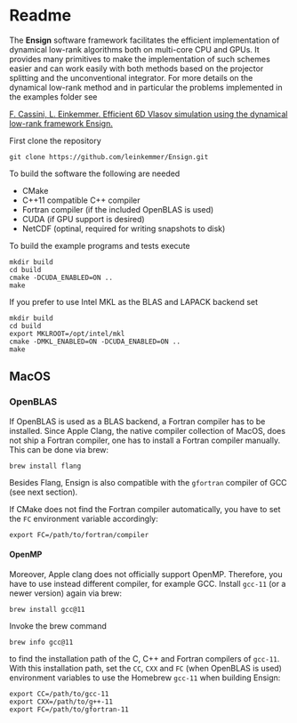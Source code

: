 # Readme #

The **Ensign** software framework facilitates the efficient implementation of dynamical low-rank algorithms both on multi-core CPU and GPUs. It provides many primitives to make the implementation of such schemes easier and can work easily with both methods based on the projector splitting and the unconventional integrator. For more details on the dynamical low-rank method and in particular the problems implemented in the examples folder see

[F. Cassini, L. Einkemmer. Efficient 6D Vlasov simulation using the dynamical low-rank framework Ensign.](https://arxiv.org/abs/2110.13481)

First clone the repository

    git clone https://github.com/leinkemmer/Ensign.git

To build the software the following are needed
- CMake
- C++11 compatible C++ compiler
- Fortran compiler (if the included OpenBLAS is used)
- CUDA (if GPU support is desired)
- NetCDF (optinal, required for writing snapshots to disk)

To build the example programs and tests execute

    mkdir build
    cd build
    cmake -DCUDA_ENABLED=ON ..
    make

If you prefer to use Intel MKL as the BLAS and LAPACK backend set

    mkdir build
    cd build
    export MKLROOT=/opt/intel/mkl
    cmake -DMKL_ENABLED=ON -DCUDA_ENABLED=ON ..
    make

## MacOS

### OpenBLAS
If OpenBLAS is used as a BLAS backend, a Fortran compiler has to be installed. Since Apple Clang, the native compiler collection of MacOS, does not ship a Fortran compiler, one has to install a Fortran compiler manually. This can be done via brew:

    brew install flang

Besides Flang, Ensign is also compatible with the `gfortran` compiler of GCC (see next section).

If CMake does not find the Fortran compiler automatically, you have to set the `FC` environment variable accordingly:

    export FC=/path/to/fortran/compiler

#### OpenMP
Moreover, Apple clang does not officially support OpenMP. Therefore, you have to use instead different compiler, for example GCC. Install `gcc-11` (or a newer version) again via brew:

    brew install gcc@11

Invoke the brew command

    brew info gcc@11

to find the installation path of the C, C++ and Fortran compilers of `gcc-11`. With this installation path, set the `CC`, `CXX` and `FC` (when OpenBLAS is used) environment variables to use the Homebrew `gcc-11` when building Ensign:

    export CC=/path/to/gcc-11
    export CXX=/path/to/g++-11
    export FC=/path/to/gfortran-11